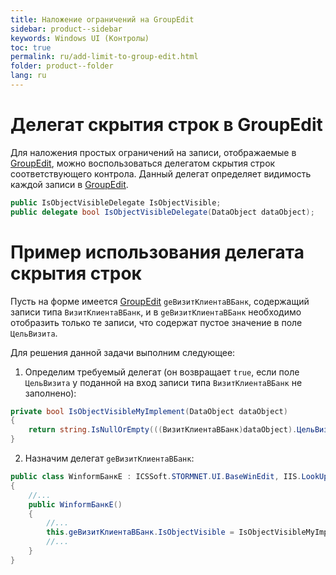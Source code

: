 ```yaml
---
title: Наложение ограничений на GroupEdit
sidebar: product--sidebar
keywords: Windows UI (Контролы)
toc: true
permalink: ru/add-limit-to-group-edit.html
folder: product--folder
lang: ru
---
```

# Делегат скрытия строк в GroupEdit
Для наложения простых ограничений на записи, отображаемые в [GroupEdit](group-edit.html), можно воспользоваться делегатом скрытия строк соответствующего контрола. Данный делегат определяет видимость каждой записи в [GroupEdit](group-edit.html).
```cs
public IsObjectVisibleDelegate IsObjectVisible;
public delegate bool IsObjectVisibleDelegate(DataObject dataObject);
```
# Пример использования делегата скрытия строк
Пусть на форме имеется [GroupEdit](group-edit.html) `geВизитКлиентаВБанк`, содержащий записи типа `ВизитКлиентаВБанк`, и в `geВизитКлиентаВБанк` необходимо отобразить только те записи, что содержат пустое значение в поле `ЦельВизита`.

Для решения данной задачи выполним следующее:

1. Определим требуемый делегат (он возвращает `true`, если поле `ЦельВизита` у поданной на вход записи типа `ВизитКлиентаВБанк` не заполнено):
```cs
private bool IsObjectVisibleMyImplement(DataObject dataObject)
{
	return string.IsNullOrEmpty(((ВизитКлиентаВБанк)dataObject).ЦельВизита);
}
```
2. Назначим делегат `geВизитКлиентаВБанк`:
```cs
public class WinformБанкE : ICSSoft.STORMNET.UI.BaseWinEdit, IIS.LookUpEditManager2.DPDIБанкE
{
	//...
	public WinformБанкE()
	{
		//...
		this.geВизитКлиентаВБанк.IsObjectVisible = IsObjectVisibleMyImplement;
		//...
	}
}
```